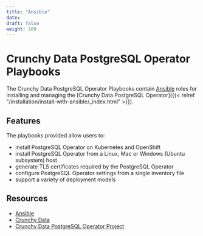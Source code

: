 ```yaml
---
title: "Ansible"
date:
draft: false
weight: 100
---
```


# Crunchy Data PostgreSQL Operator Playbooks

The Crunchy Data PostgreSQL Operator Playbooks contain [Ansible](https://www.ansible.com/)
roles for installing and managing the [Crunchy Data PostgreSQL Operator]({{< relref "/installation/install-with-ansible/_index.html" >}}).  

## Features

The playbooks provided allow users to:

* install PostgreSQL Operator on Kubernetes and OpenShift
* install PostgreSQL Operator from a Linux, Mac or Windows (Ubuntu subsystem) host
* generate TLS certificates required by the PostgreSQL Operator
* configure PostgreSQL Operator settings from a single inventory file
* support a variety of deployment models

## Resources

* [Ansible](https://www.ansible.com/)
* [Crunchy Data](https://www.crunchydata.com/)
* [Crunchy Data PostgreSQL Operator Project](https://github.com/CrunchyData/postgres-operator)
